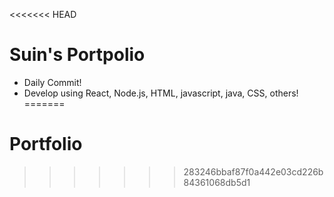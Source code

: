 <<<<<<< HEAD
# Suin's Portpolio

- Daily Commit!
- Develop using React, Node.js, HTML, javascript, java, CSS, others!
=======
# Portfolio
>>>>>>> 283246bbaf87f0a442e03cd226b84361068db5d1
